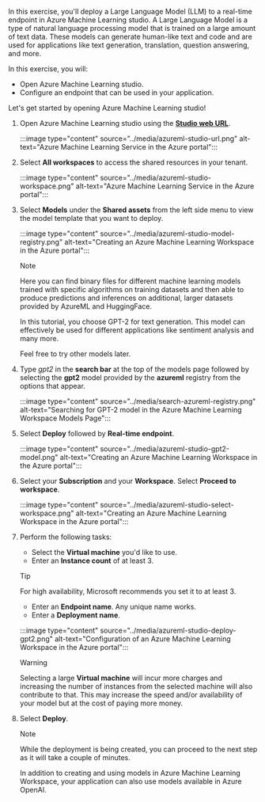 <!-- markdownlint-disable MD041 -->

In this exercise, you'll deploy a Large Language Model (LLM) to a real-time endpoint in Azure Machine Learning studio. A Large Language Model is a type of natural language processing model that is trained on a large amount of text data. These models can generate human-like text and code and are used for applications like text generation, translation, question answering, and more.

In this exercise, you will:

- Open Azure Machine Learning studio.
- Configure an endpoint that can be used in your application.

Let's get started by opening Azure Machine Learning studio!

1. Open Azure Machine Learning studio using the [**Studio web URL**](https://ml.azure.com).

    :::image type="content" source="../media/azureml-studio-url.png" alt-text="Azure Machine Learning Service in the Azure portal":::

2. Select **All workspaces** to access the shared resources in your tenant.

    :::image type="content" source="../media/azureml-studio-workspace.png" alt-text="Azure Machine Learning Service in the Azure portal":::

3. Select **Models** under the **Shared assets** from the left side menu to view the model template that you want to deploy.

    :::image type="content" source="../media/azureml-studio-model-registry.png" alt-text="Creating an Azure Machine Learning Workspace in the Azure portal":::

    > [!NOTE]
    > Here you can find binary files for different machine learning models trained with specific algorithms on training datasets and then able to produce predictions and inferences on additional, larger datasets provided by AzureML and HuggingFace.
    >
    > In this tutorial, you choose GPT-2 for text generation. This model can effectively be used for different applications like sentiment analysis and many more.
    >
    > Feel free to try other models later.

4. Type *gpt2* in the **search bar** at the top of the models page followed by selecting the **gpt2** model provided by the **azureml** registry from the options that appear.

    :::image type="content" source="../media/search-azureml-registry.png" alt-text="Searching for GPT-2 model in the Azure Machine Learning Workspace Models Page":::

5. Select **Deploy** followed by **Real-time endpoint**.

    :::image type="content" source="../media/azureml-studio-gpt2-model.png" alt-text="Creating an Azure Machine Learning Workspace in the Azure portal":::

6. Select your **Subscription** and your **Workspace**. Select **Proceed to workspace**.

    :::image type="content" source="../media/azureml-studio-select-workspace.png" alt-text="Creating an Azure Machine Learning Workspace in the Azure portal":::

7. Perform the following tasks:
    - Select the **Virtual machine** you'd like to use.
    - Enter an **Instance count** of at least 3.

    > [!TIP]
    > For high availability, Microsoft recommends you set it to at least 3.

    - Enter an **Endpoint name**. Any unique name works.
    - Enter a **Deployment name**.

    :::image type="content" source="../media/azureml-studio-deploy-gpt2.png" alt-text="Configuration of an Azure Machine Learning Workspace in the Azure portal":::

    > [!WARNING]
    > Selecting a large **Virtual machine** will incur more charges and increasing the number of instances from the selected machine will also contribute to that.
    > This may increase the speed and/or availability of your model but at the cost of paying more money.

8. Select **Deploy**.

    > [!NOTE]
    > While the deployment is being created, you can proceed to the next step as it will take a couple of minutes.
    >
    > In addition to creating and using models in Azure Machine Learning Workspace, your application can also use models available in Azure OpenAI.
